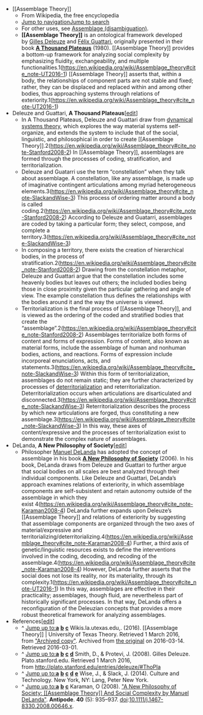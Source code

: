 - [[Assemblage Theory]]
	- From Wikipedia, the free encyclopedia
	- [Jump to navigation](https://en.wikipedia.org/wiki/Assemblage_theory#mw-head)[Jump to search](https://en.wikipedia.org/wiki/Assemblage_theory#searchInput)
	- For other uses, see [Assemblage (disambiguation)](https://en.wikipedia.org/wiki/Assemblage_%28disambiguation%29).
	- **[[Assemblage Theory]]** is an ontological framework developed by [Gilles Deleuze](https://en.wikipedia.org/wiki/Gilles_Deleuze) and [Félix Guattari](https://en.wikipedia.org/wiki/F%C3%A9lix_Guattari), originally presented in their book __[A Thousand Plateaus](https://en.wikipedia.org/wiki/A_Thousand_Plateaus)__ (1980). [[Assemblage Theory]] provides a bottom-up framework for analyzing social complexity by emphasizing fluidity, exchangeability, and multiple functionalities.1(https://en.wikipedia.org/wiki/Assemblage_theory#cite_note-UT2016-1) [[Assemblage Theory]] asserts that, within a body, the relationships of component parts are not stable and fixed; rather, they can be displaced and replaced within and among other bodies, thus approaching systems through relations of exteriority.1(https://en.wikipedia.org/wiki/Assemblage_theory#cite_note-UT2016-1)
- Deleuze and Guattari, __A Thousand Plateaus__[[edit](https://en.wikipedia.org/w/index.php?title=Assemblage_theory&action=edit&section=1)]
	- In A Thousand Plateaus, Deleuze and Guattari draw from [dynamical systems theory](https://en.wikipedia.org/wiki/Dynamical_systems_theory), which explores the way material systems self-organize, and extends the system to include that of the social, linguistic, and philosophical in order to create [[Assemblage Theory]].2(https://en.wikipedia.org/wiki/Assemblage_theory#cite_note-Stanford2008-2) In [[Assemblage Theory]], assemblages are formed through the processes of coding, stratification, and territorialization.
	- Deleuze and Guatarri use the term “constellation” when they talk about assemblage. A constellation, like any assemblage, is made up of imaginative contingent articulations among myriad heterogeneous elements.3(https://en.wikipedia.org/wiki/Assemblage_theory#cite_note-SlackandWise-3) This process of ordering matter around a body is called coding.2(https://en.wikipedia.org/wiki/Assemblage_theory#cite_note-Stanford2008-2) According to Deleuze and Guatarri, assemblages are coded by taking a particular form; they select, compose, and complete a territory.3(https://en.wikipedia.org/wiki/Assemblage_theory#cite_note-SlackandWise-3)
	- In composing a territory, there exists the creation of hierarchical bodies, in the process of stratification.2(https://en.wikipedia.org/wiki/Assemblage_theory#cite_note-Stanford2008-2) Drawing from the constellation metaphor, Deleuze and Guattari argue that the constellation includes some heavenly bodies but leaves out others; the included bodies being those in close proximity given the particular gathering and angle of view. The example constellation thus defines the relationships with the bodies around it and the way the universe is viewed.
	- Territorialization is the final process of [[Assemblage Theory]], and is viewed as the ordering of the coded and stratified bodies that create the “assemblage”.2(https://en.wikipedia.org/wiki/Assemblage_theory#cite_note-Stanford2008-2) Assemblages territorialize both forms of content and forms of expression. Forms of content, also known as material forms, include the assemblage of human and nonhuman bodies, actions, and reactions. Forms of expression include incorporeal enunciations, acts, and statements.3(https://en.wikipedia.org/wiki/Assemblage_theory#cite_note-SlackandWise-3) Within this form of territorialization, assemblages do not remain static; they are further characterized by processes of [deterritorialization](https://en.wikipedia.org/wiki/Deterritorialization) and reterritorialization. Deterritorialization occurs when articulations are disarticulated and disconnected.3(https://en.wikipedia.org/wiki/Assemblage_theory#cite_note-SlackandWise-3) Reterritorialization describes the process by which new articulations are forged, thus constituting a new assemblage.3(https://en.wikipedia.org/wiki/Assemblage_theory#cite_note-SlackandWise-3) In this way, these axes of content/expressive and the processes of territorialization exist to demonstrate the complex nature of assemblages.
- DeLanda, __A New Philosophy of Society__[[edit](https://en.wikipedia.org/w/index.php?title=Assemblage_theory&action=edit&section=2)]
	- Philosopher [Manuel DeLanda](https://en.wikipedia.org/wiki/Manuel_DeLanda) has adopted the concept of assemblage in his book __[A New Philosophy of Society](https://en.wikipedia.org/wiki/A_New_Philosophy_of_Society)__ (2006). In his book, DeLanda draws from Deleuze and Guattari to further argue that social bodies on all scales are best analyzed through their individual components. Like Deleuze and Guattari, DeLanda’s approach examines relations of exteriority, in which assemblage components are self-subsistent and retain autonomy outside of the assemblage in which they exist 4(https://en.wikipedia.org/wiki/Assemblage_theory#cite_note-Karaman2008-4) DeLanda further expands upon Deleuze’s [[Assemblage Theory]] and relations of exteriority by suggesting that assemblage components are organized through the two axes of material/expressive and territorializing/deterritorializing.4(https://en.wikipedia.org/wiki/Assemblage_theory#cite_note-Karaman2008-4) Further, a third axis of genetic/linguistic resources exists to define the interventions involved in the coding, decoding, and recoding of the assemblage.4(https://en.wikipedia.org/wiki/Assemblage_theory#cite_note-Karaman2008-4) However, DeLanda further asserts that the social does not lose its reality, nor its materiality, through its complexity.1(https://en.wikipedia.org/wiki/Assemblage_theory#cite_note-UT2016-1) In this way, assemblages are effective in their practicality; assemblages, though fluid, are nevertheless part of historically significant processes. In that way, DeLanda offers a reconfiguration of the Deleuzian concepts that provides a more robust theoretical framework for analyzing assemblages.
- References[[edit](https://en.wikipedia.org/w/index.php?title=Assemblage_theory&action=edit&section=3)]
	- ^ [Jump up to:__**a**__](https://en.wikipedia.org/wiki/Assemblage_theory#cite_ref-UT2016_1-0) [__**b**__](https://en.wikipedia.org/wiki/Assemblage_theory#cite_ref-UT2016_1-1) [__**c**__](https://en.wikipedia.org/wiki/Assemblage_theory#cite_ref-UT2016_1-2) Wikis.la.utexas.edu,. (2016). [[Assemblage Theory]] | University of Texas Theory. Retrieved 1 March 2016, from ["Archived copy"](https://web.archive.org/web/20160314011817/http://wikis.la.utexas.edu/theory/page/assemblage-theory). Archived from [the original](http://wikis.la.utexas.edu/theory/page/assemblage-theory) on 2016-03-14. Retrieved 2016-03-01.
	- ^ [Jump up to:__**a**__](https://en.wikipedia.org/wiki/Assemblage_theory#cite_ref-Stanford2008_2-0) [__**b**__](https://en.wikipedia.org/wiki/Assemblage_theory#cite_ref-Stanford2008_2-1) [__**c**__](https://en.wikipedia.org/wiki/Assemblage_theory#cite_ref-Stanford2008_2-2) [__**d**__](https://en.wikipedia.org/wiki/Assemblage_theory#cite_ref-Stanford2008_2-3) Smith, D., & Protevi, J. (2008). Gilles Deleuze. Plato.stanford.edu. Retrieved 1 March 2016, from http://plato.stanford.edu/entries/deleuze/#ThoPla
	- ^ [Jump up to:__**a**__](https://en.wikipedia.org/wiki/Assemblage_theory#cite_ref-SlackandWise_3-0) [__**b**__](https://en.wikipedia.org/wiki/Assemblage_theory#cite_ref-SlackandWise_3-1) [__**c**__](https://en.wikipedia.org/wiki/Assemblage_theory#cite_ref-SlackandWise_3-2) [__**d**__](https://en.wikipedia.org/wiki/Assemblage_theory#cite_ref-SlackandWise_3-3) [__**e**__](https://en.wikipedia.org/wiki/Assemblage_theory#cite_ref-SlackandWise_3-4) Wise, J., & Slack, J. (2014). Culture and Technology. New York, NY: Lang, Peter New York.
	- ^ [Jump up to:__**a**__](https://en.wikipedia.org/wiki/Assemblage_theory#cite_ref-Karaman2008_4-0) [__**b**__](https://en.wikipedia.org/wiki/Assemblage_theory#cite_ref-Karaman2008_4-1) [__**c**__](https://en.wikipedia.org/wiki/Assemblage_theory#cite_ref-Karaman2008_4-2) Karaman, O (2008). ["A New Philosophy of Society: [[Assemblage Theory]] And Social Complexity by Manuel DeLanda"](https://doi.org/10.1111%2Fj.1467-8330.2008.00646.x). __Antipode__. **40** (5): 935–937. [doi](https://en.wikipedia.org/wiki/Doi_%28identifier%29):[10.1111/j.1467-8330.2008.00646.x](https://doi.org/10.1111%2Fj.1467-8330.2008.00646.x).